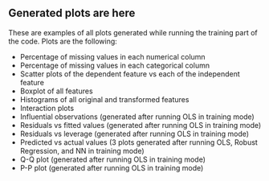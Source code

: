 ## Generated plots are here  
These are examples of all plots generated while running the training part of the code. Plots are the following:  
- Percentage of missing values in each numerical column    
- Percentage of missing values in each categorical column  
- Scatter plots of the dependent feature vs each of the independent feature    
- Boxplot of all features
- Histograms of all original and transformed features  
- Interaction plots  
- Influential observations (generated after running OLS in training mode)  
- Residuals vs fitted values (generated after running OLS in training mode) 
- Residuals vs leverage (generated after running OLS in training mode)   
- Predicted vs actual values (3 plots generated after running OLS, Robust Regression, and NN in training mode)  
- Q-Q plot (generated after running OLS in training mode)  
- P-P plot (generated after running OLS in training mode)  
